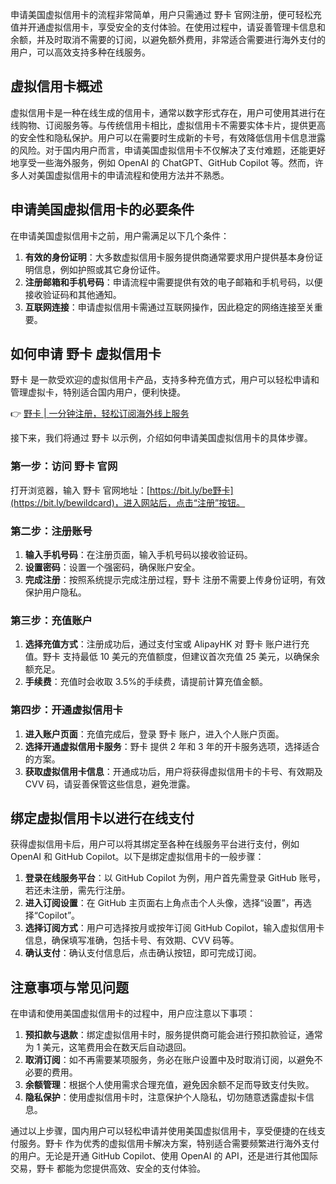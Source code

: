 申请美国虚拟信用卡的流程非常简单，用户只需通过 野卡 官网注册，便可轻松充值并开通虚拟信用卡，享受安全的支付体验。在使用过程中，请妥善管理卡信息和余额，并及时取消不需要的订阅，以避免额外费用，非常适合需要进行海外支付的用户，可以高效支持多种在线服务。

## 虚拟信用卡概述

虚拟信用卡是一种在线生成的信用卡，通常以数字形式存在，用户可使用其进行在线购物、订阅服务等。与传统信用卡相比，虚拟信用卡不需要实体卡片，提供更高的安全性和隐私保护。用户可以在需要时生成新的卡号，有效降低信用卡信息泄露的风险。对于国内用户而言，申请美国虚拟信用卡不仅解决了支付难题，还能更好地享受一些海外服务，例如 OpenAI 的 ChatGPT、GitHub Copilot 等。然而，许多人对美国虚拟信用卡的申请流程和使用方法并不熟悉。

## 申请美国虚拟信用卡的必要条件

在申请美国虚拟信用卡之前，用户需满足以下几个条件：

1. **有效的身份证明**：大多数虚拟信用卡服务提供商通常要求用户提供基本身份证明信息，例如护照或其它身份证件。
2. **注册邮箱和手机号码**：申请流程中需要提供有效的电子邮箱和手机号码，以便接收验证码和其他通知。
3. **互联网连接**：申请虚拟信用卡需通过互联网操作，因此稳定的网络连接至关重要。

## 如何申请 野卡 虚拟信用卡

野卡 是一款受欢迎的虚拟信用卡产品，支持多种充值方式，用户可以轻松申请和管理虚拟卡，特别适合国内用户，便利快捷。

👉 [野卡 | 一分钟注册，轻松订阅海外线上服务](https://bit.ly/bewildcard)

接下来，我们将通过 野卡 以示例，介绍如何申请美国虚拟信用卡的具体步骤。

### 第一步：访问 野卡 官网

打开浏览器，输入 野卡 官网地址：[https://bit.ly/be野卡](https://bit.ly/bewildcard)，进入网站后，点击“注册”按钮。

### 第二步：注册账号

1. **输入手机号码**：在注册页面，输入手机号码以接收验证码。
2. **设置密码**：设置一个强密码，确保账户安全。
3. **完成注册**：按照系统提示完成注册过程，野卡 注册不需要上传身份证明，有效保护用户隐私。

### 第三步：充值账户

1. **选择充值方式**：注册成功后，通过支付宝或 AlipayHK 对 野卡 账户进行充值。野卡 支持最低 10 美元的充值额度，但建议首次充值 25 美元，以确保余额充足。
2. **手续费**：充值时会收取 3.5%的手续费，请提前计算充值金额。

### 第四步：开通虚拟信用卡

1. **进入账户页面**：充值完成后，登录 野卡 账户，进入个人账户页面。
2. **选择开通虚拟信用卡服务**：野卡 提供 2 年和 3 年的开卡服务选项，选择适合的方案。
3. **获取虚拟信用卡信息**：开通成功后，用户将获得虚拟信用卡的卡号、有效期及 CVV 码，请妥善保管这些信息，避免泄露。

## 绑定虚拟信用卡以进行在线支付

获得虚拟信用卡后，用户可以将其绑定至各种在线服务平台进行支付，例如 OpenAI 和 GitHub Copilot。以下是绑定虚拟信用卡的一般步骤：

1. **登录在线服务平台**：以 GitHub Copilot 为例，用户首先需登录 GitHub 账号，若还未注册，需先行注册。
2. **进入订阅设置**：在 GitHub 主页面右上角点击个人头像，选择“设置”，再选择“Copilot”。
3. **选择订阅方式**：用户可选择按月或按年订阅 GitHub Copilot，输入虚拟信用卡信息，确保填写准确，包括卡号、有效期、CVV 码等。
4. **确认支付**：确认支付信息后，点击确认按钮，即可完成订阅。

## 注意事项与常见问题

在申请和使用美国虚拟信用卡的过程中，用户应注意以下事项：

1. **预扣款与退款**：绑定虚拟信用卡时，服务提供商可能会进行预扣款验证，通常为 1 美元，这笔费用会在数天后自动退回。
2. **取消订阅**：如不再需要某项服务，务必在账户设置中及时取消订阅，以避免不必要的费用。
3. **余额管理**：根据个人使用需求合理充值，避免因余额不足而导致支付失败。
4. **隐私保护**：使用虚拟信用卡时，注意保护个人隐私，切勿随意透露虚拟卡信息。

通过以上步骤，国内用户可以轻松申请并使用美国虚拟信用卡，享受便捷的在线支付服务。野卡 作为优秀的虚拟信用卡解决方案，特别适合需要频繁进行海外支付的用户。无论是开通 GitHub Copilot、使用 OpenAI 的 API，还是进行其他国际交易，野卡 都能为您提供高效、安全的支付体验。